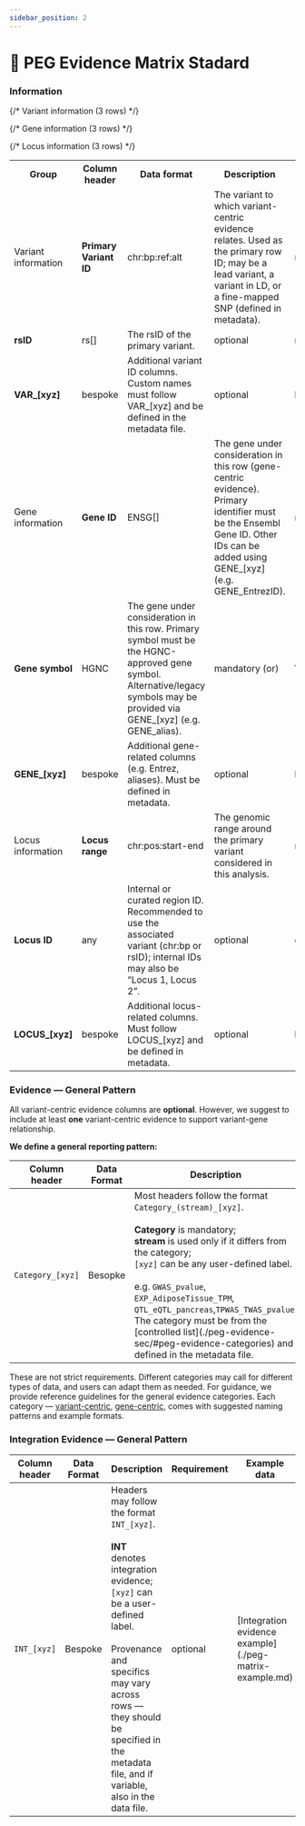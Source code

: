 ```yaml
---
sidebar_position: 2
---
```

# 📑 PEG Evidence Matrix Stadard
### Information
<style>{`
  .peg-schema { 
    width:100%; 
    border-collapse:collapse; 
    font-size:0.9rem;   /* slightly smaller to fit more */
    table-layout:fixed; /* ensures columns auto-wrap */
    white-space: normal;
    word-break: keep-all;  
    overflow-wrap:break-word;
  }

  .peg-schema th, .peg-schema td { 
    border:1px solid #e5e7eb; 
    padding:6px 8px; 
    vertical-align:top; 
  }

  .peg-schema th { 
    background:#f8fafc; 
    text-align:left; 
  }

  /* Column group cell */
  .peg-group { 
  background:#f3f4f6; 
  font-weight:600; 
  text-align:center; 
  width: 2rem;            /* very narrow column */
  writing-mode: vertical-rl;  /* vertical text flow */
  transform: rotate(180deg);  /* flip so it reads top-to-bottom */
  white-space: nowrap; 
  padding: 4px;           /* reduce padding so text fits nicely */
}

  /* Requirement tags */
  .req { font-weight:700; }
  .req-mand { color:#c00000; }
  .req-rec { color:#e69138; }
  .req-opt { color:#6d9eeb; }

  /* Formats and examples */
  .fmt { 
    font-family:ui-monospace, SFMono-Regular, Menlo, monospace; 
    white-space:nowrap;   /* allow wrapping instead of nowrap */
  }
  .ex { 
    font-family:ui-monospace, SFMono-Regular, Menlo, monospace; 
    color:#334155; 
    white-space:normal;   /* allow wrapping */
  }
`}</style>


<table className="peg-schema">
  <tr>
    <th>Group</th>
    <th>Column header</th>
    <th>Data format</th>
    <th>Description</th>
    <th>Requirement</th>
    <th>Example data</th>
  </tr>

  {/* Variant information (3 rows) */}
  <tr>
    <td className="peg-group" rowSpan={3}>Variant information</td>
    <td><b>Primary Variant ID</b></td>
    <td className="fmt">chr:bp:ref:alt</td>
    <td>The variant to which variant-centric evidence relates. Used as the primary row ID; may be a lead variant, a variant in LD, or a fine-mapped SNP (defined in metadata).</td>
    <td className="req req-mand">mandatory</td>
    <td className="ex">chr10:114754071:T:C</td>
  </tr>
  <tr>
    <td><b>rsID</b></td>
    <td className="fmt">rs[]</td>
    <td>The rsID of the primary variant.</td>
    <td className="req req-opt">optional</td>
    <td className="ex">rs1234</td>
  </tr>
  <tr>
    <td><b>VAR_[xyz]</b></td>
    <td className="fmt">bespoke</td>
    <td>Additional variant ID columns. Custom names must follow <span className="fmt">VAR_[xyz]</span> and be defined in the metadata file.</td>
    <td className="req req-opt">optional</td>
    <td className="ex">bespoke</td>
  </tr>

  {/* Gene information (3 rows) */}
  <tr>
    <td className="peg-group" rowSpan={3}>Gene information</td>
    <td><b>Gene ID</b></td>
    <td className="fmt">ENSG[]</td>
    <td>The gene under consideration in this row (gene-centric evidence). Primary identifier must be the Ensembl Gene ID. Other IDs can be added using <span className="fmt">GENE_[xyz]</span> (e.g. <span className="fmt">GENE_EntrezID</span>).</td>
    <td className="req req-mand">mandatory (or)</td>
    <td className="ex">ENSG00000151532</td>
  </tr>
  <tr>
    <td><b>Gene symbol</b></td>
    <td className="fmt">HGNC</td>
    <td>The gene under consideration in this row. Primary symbol must be the HGNC-approved gene symbol. Alternative/legacy symbols may be provided via <span className="fmt">GENE_[xyz]</span> (e.g. <span className="fmt">GENE_alias</span>).</td>
    <td className="req req-mand">mandatory (or)</td>
    <td className="ex">VTI1A</td>
  </tr>
  <tr>
    <td><b>GENE_[xyz]</b></td>
    <td className="fmt">bespoke</td>
    <td>Additional gene-related columns (e.g. Entrez, aliases). Must be defined in metadata.</td>
    <td className="req req-opt">optional</td>
    <td className="ex">bespoke</td>
  </tr>

  {/* Locus information (3 rows) */}
  <tr>
    <td className="peg-group" rowSpan={3}>Locus information</td>
    <td><b>Locus range</b></td>
    <td className="fmt">chr:pos:start-end</td>
    <td>The genomic range around the primary variant considered in this analysis.</td>
    <td className="req req-rec">recommended</td>
    <td className="ex">chr10:1000-2000</td>
  </tr>
  <tr>
    <td><b>Locus ID</b></td>
    <td className="fmt">any</td>
    <td>Internal or curated region ID. Recommended to use the associated variant (<span className="fmt">chr:bp</span> or <span className="fmt">rsID</span>); internal IDs may also be “Locus 1, Locus 2”.</td>
    <td className="req req-opt">optional</td>
    <td className="ex">chr10:114754071:T:C</td>
  </tr>
  <tr>
    <td><b>LOCUS_[xyz]</b></td>
    <td className="fmt">bespoke</td>
    <td>Additional locus-related columns. Must follow <span className="fmt">LOCUS_[xyz]</span> and be defined in metadata.</td>
    <td className="req req-opt">optional</td>
    <td className="ex">bespoke</td>
  </tr>
</table>








### Evidence — General Pattern
All variant-centric evidence columns are **optional**. However, we suggest to include at least **one** variant-centric evidence to support variant-gene relationship.

**We define a general reporting pattern:**
<table class="peg-schema">
  <thead>
    <tr>
      <th>Column header</th>
      <th>Data Format</th>
      <th>Description</th>
      <th>Requirement</th>
      <th>Example data</th>
    </tr>
  </thead>
  <tbody>
    <tr>
      <td><code>Category_[xyz]</code></td>
      <td class="fmt">Besopke</td>
      <td>Most headers follow the format <code>Category_(stream)_[xyz]</code>.<br/><br/>
      <strong>Category</strong> is mandatory; <br/><strong>stream</strong> is used only if it differs from the category;<br/>
      <code>[xyz]</code> can be any user-defined label.<br/><br/>
      e.g. <code>GWAS_pvalue</code>,
      <code>EXP_AdiposeTissue_TPM</code>,
      <code>QTL_eQTL_pancreas</code>,<code>TPWAS_TWAS_pvalue</code>. 
      The category must be from the [controlled list](./peg-evidence-sec/#peg-evidence-categories) and defined in the metadata file.</td>
      <td class="req req-opt">optional</td>
      <td>[variant-centric evidence examples](./peg-matrix-example.md#variant-centric-evidence-examples);<br/><br/>[gene-centric evidence examples](./peg-matrix-example.md#gene-centric-evidence-examples)</td>
    </tr>
   </tbody>
</table>

These are not strict requirements. Different categories may call for different types of data, and users can adapt them as needed. For guidance, we provide reference guidelines for the general evidence categories. Each category — [variant-centric](./peg-matrix-example.md#variant-centric-evidence-examples), [gene-centric](./peg-matrix-example.md#gene-centric-evidence-examples), comes with suggested naming patterns and example formats.

### Integration Evidence — General Pattern

<table class="peg-schema">
  <thead>
    <tr>
      <th>Column header</th>
      <th>Data Format</th>
      <th>Description</th>
      <th>Requirement</th>
      <th>Example data</th>
    </tr>
  </thead>
  <tbody>
    <tr>
      <td><code>INT_[xyz]</code></td>
      <td class="fmt">Bespoke</td>
      <td>
        Headers may follow the format <code>INT_[xyz]</code>.<br/><br/>
        <strong>INT</strong> denotes integration evidence; <br/> <code>[xyz]</code> can be a user-defined label.<br/><br/>
        Provenance and specifics may vary across rows — they should be specified in the metadata file, and if variable, also in the data file.
      </td>
      <td class="req req-opt">optional</td>
      <td class="ex">[Integration evidence example](./peg-matrix-example.md)</td>
    </tr>
  </tbody>
</table>

